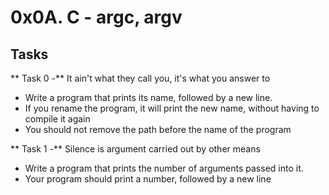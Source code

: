 # 0x0A. C - argc, argv 



## Tasks

** Task 0 -** It ain't what they call you, it's what you answer to
*  Write a program that prints its name, followed by a new line.
  * If you rename the program, it will print the new name, without having to compile it again 
  * You should not remove the path before the name of the program


** Task 1 -** Silence is argument carried out by other means
*  Write a program that prints the number of arguments passed into it. 
  * Your program should print a number, followed by a new line



